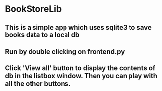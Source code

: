 # BookStoreLib
## This is a simple app which uses sqlite3 to save books data to a local db
## Run by double clicking on frontend.py
## Click 'View all' button to display the contents of db in the listbox window. Then you can play with all the other buttons.

